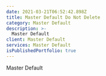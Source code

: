 ```yaml
---
date: 2021-03-21T06:52:42.898Z
title: Master Default Do Not Delete
category: Master Default
description: >-
  Master Default
client: Master Default
services: Master Default
isPublishedPortfolio: true
---
```

Master Default